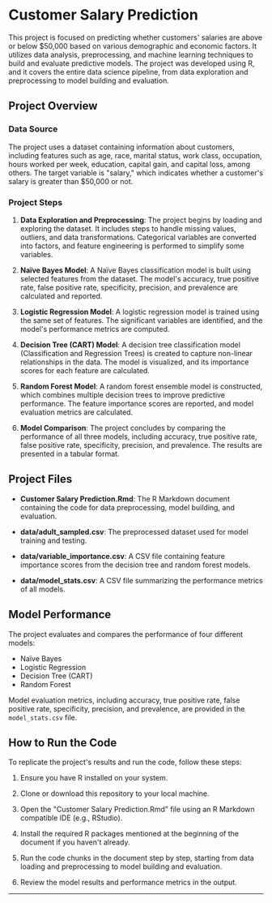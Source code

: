 # Customer Salary Prediction

This project is focused on predicting whether customers' salaries are above or below $50,000 based on various demographic and economic factors. It utilizes data analysis, preprocessing, and machine learning techniques to build and evaluate predictive models. The project was developed using R, and it covers the entire data science pipeline, from data exploration and preprocessing to model building and evaluation.

## Project Overview

### Data Source

The project uses a dataset containing information about customers, including features such as age, race, marital status, work class, occupation, hours worked per week, education, capital gain, and capital loss, among others. The target variable is "salary," which indicates whether a customer's salary is greater than $50,000 or not.

### Project Steps

1. **Data Exploration and Preprocessing**: The project begins by loading and exploring the dataset. It includes steps to handle missing values, outliers, and data transformations. Categorical variables are converted into factors, and feature engineering is performed to simplify some variables.

2. **Naïve Bayes Model**: A Naïve Bayes classification model is built using selected features from the dataset. The model's accuracy, true positive rate, false positive rate, specificity, precision, and prevalence are calculated and reported.

3. **Logistic Regression Model**: A logistic regression model is trained using the same set of features. The significant variables are identified, and the model's performance metrics are computed.

4. **Decision Tree (CART) Model**: A decision tree classification model (Classification and Regression Trees) is created to capture non-linear relationships in the data. The model is visualized, and its importance scores for each feature are calculated.

5. **Random Forest Model**: A random forest ensemble model is constructed, which combines multiple decision trees to improve predictive performance. The feature importance scores are reported, and model evaluation metrics are calculated.

6. **Model Comparison**: The project concludes by comparing the performance of all three models, including accuracy, true positive rate, false positive rate, specificity, precision, and prevalence. The results are presented in a tabular format.

## Project Files

- **Customer Salary Prediction.Rmd**: The R Markdown document containing the code for data preprocessing, model building, and evaluation.

- **data/adult_sampled.csv**: The preprocessed dataset used for model training and testing.

- **data/variable_importance.csv**: A CSV file containing feature importance scores from the decision tree and random forest models.

- **data/model_stats.csv**: A CSV file summarizing the performance metrics of all models.

## Model Performance

The project evaluates and compares the performance of four different models:

- Naïve Bayes
- Logistic Regression
- Decision Tree (CART)
- Random Forest

Model evaluation metrics, including accuracy, true positive rate, false positive rate, specificity, precision, and prevalence, are provided in the `model_stats.csv` file.

## How to Run the Code

To replicate the project's results and run the code, follow these steps:

1. Ensure you have R installed on your system.

2. Clone or download this repository to your local machine.

3. Open the "Customer Salary Prediction.Rmd" file using an R Markdown compatible IDE (e.g., RStudio).

4. Install the required R packages mentioned at the beginning of the document if you haven't already.

5. Run the code chunks in the document step by step, starting from data loading and preprocessing to model building and evaluation.

6. Review the model results and performance metrics in the output.

---

